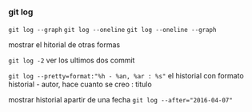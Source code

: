 ### git log

`git log --graph`
`git log --oneline`
`git log --oneline --graph`

mostrar el hitorial de otras formas

`git log -2` ver los ultimos dos commit

`git log --pretty=format:"%h - %an, %ar : %s"` el historial con formato historial - autor, hace cuanto se creo : titulo

mostrar historial apartir de una fecha `git log --after="2016-04-07"`

